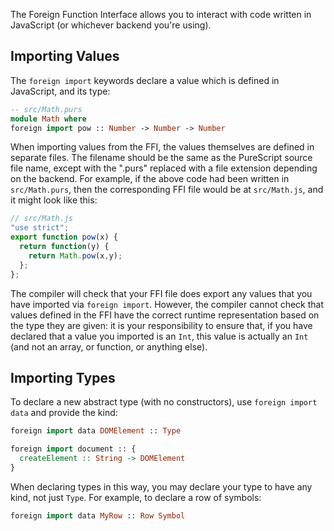 The Foreign Function Interface allows you to interact with code written in JavaScript (or whichever backend you're using).

Importing Values
----------------

The `foreign import` keywords declare a value which is defined in JavaScript, and its type:

```purescript
-- src/Math.purs
module Math where
foreign import pow :: Number -> Number -> Number
```

When importing values from the FFI, the values themselves are defined in separate files. The filename should be the same as the PureScript source file name, except with the ".purs" replaced with a file extension depending on the backend. For example, if the above code had been written in `src/Math.purs`, then the corresponding FFI file would be at `src/Math.js`, and it might look like this:

```javascript
// src/Math.js
"use strict";
export function pow(x) {
  return function(y) {
    return Math.pow(x,y);
  };
};
```

The compiler will check that your FFI file does export any values that you have imported via `foreign import`. However, the compiler cannot check that values defined in the FFI have the correct runtime representation based on the type they are given: it is your responsibility to ensure that, if you have declared that a value you imported is an `Int`, this value is actually an `Int` (and not an array, or function, or anything else).

Importing Types
---------------

To declare a new abstract type (with no constructors), use `foreign import data` and provide the kind:

```purescript
foreign import data DOMElement :: Type

foreign import document :: {
  createElement :: String -> DOMElement
}
```

When declaring types in this way, you may declare your type to have any kind, not just `Type`. For example, to declare a row of symbols:

```purescript
foreign import data MyRow :: Row Symbol
```
